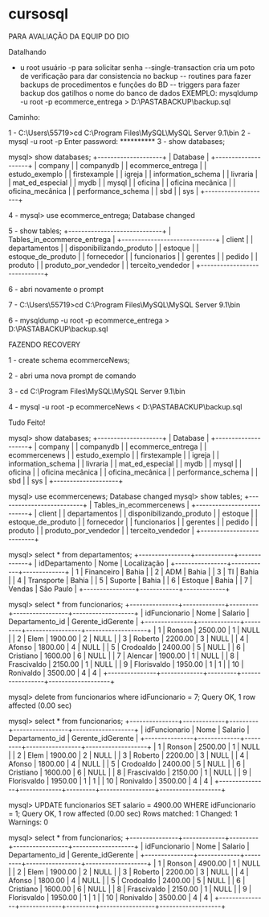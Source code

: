 # cursosql
PARA AVALIAÇÃO DA EQUIP DO DIO

Datalhando
 - u root                    usuário
 -p                          para solicitar senha
 --single-transaction        cria um poto de verificação para dar consistencia no backup
 -- routines                 para fazer backups de procedimentos e funções do BD
 -- triggers                 para fazer backup dos gatilhos
 o nome do banco de dados
EXEMPLO: mysqldump -u root -p ecommerce_entrega > D:\PASTABACKUP\backup.sql

Caminho:

1 - C:\Users\55719>cd C:\Program Files\MySQL\MySQL Server 9.1\bin
2 - mysql -u root -p Enter password: **********
3 - show databases;

mysql> show databases;
+--------------------+
| Database           |
+--------------------+
| company            |
| companydb          |
| ecommerce_entrega  |
| estudo_exemplo     |
| firstexample       |
| igreja             |
| information_schema |
| livraria           |
| mat_ed_especial    |
| mydb               |
| mysql              |
| oficina            |
| oficina mecânica   |
| oficina_mecânica   |
| performance_schema |
| sbd                |
| sys                |
+--------------------+

4 - mysql> use ecommerce_entrega;
Database changed

5 - show tables;
+-----------------------------+
| Tables_in_ecommerce_entrega |
+-----------------------------+
| client                      |
| departamentos               |
| disponibilizando_produto    |
| estoque                     |
| estoque_de_produto          |
| fornecedor                  |
| funcionarios                |
| gerentes                    |
| pedido                      |
| produto                     |
| produto_por_vendedor        |
| terceito_vendedor           |
+-----------------------------+

6 - abri novamente o prompt

7 - C:\Users\55719>cd C:\Program Files\MySQL\MySQL Server 9.1\bin

6 - mysqldump -u root -p ecommerce_entrega > D:\PASTABACKUP\backup.sql


FAZENDO RECOVERY

1 - create schema ecommerceNews;

2 - abri uma nova prompt de comando

3 - cd C:\Program Files\MySQL\MySQL Server 9.1\bin

4 - mysql -u root -p ecommerceNews < D:\PASTABACKUP\backup.sql

Tudo Feito!

mysql> show databases;
+--------------------+
| Database           |
+--------------------+
| company            |
| companydb          |
| ecommerce_entrega  |
| ecommercenews      |
| estudo_exemplo     |
| firstexample       |
| igreja             |
| information_schema |
| livraria           |
| mat_ed_especial    |
| mydb               |
| mysql              |
| oficina            |
| oficina mecânica   |
| oficina_mecânica   |
| performance_schema |
| sbd                |
| sys                |
+--------------------+

mysql> use ecommercenews;
Database changed
mysql> show tables;
+--------------------------+
| Tables_in_ecommercenews  |
+--------------------------+
| client                   |
| departamentos            |
| disponibilizando_produto |
| estoque                  |
| estoque_de_produto       |
| fornecedor               |
| funcionarios             |
| gerentes                 |
| pedido                   |
| produto                  |
| produto_por_vendedor     |
| terceito_vendedor        |
+--------------------------+

mysql> select * from departamentos;
+----------------+------------+-------------+
| idDepartamento | Nome       | Localização |
+----------------+------------+-------------+
|              1 | Financeiro | Bahia       |
|              2 | ADM        | Bahia       |
|              3 | TI         | Bahia       |
|              4 | Transporte | Bahia       |
|              5 | Suporte    | Bahia       |
|              6 | Estoque    | Bahia       |
|              7 | Vendas     | São Paulo   |
+----------------+------------+-------------+

mysql> select * from funcionarios;
+---------------+-------------+---------+-----------------+-------------------+
| idFuncionario | Nome        | Salario | Departamento_id | Gerente_idGerente |
+---------------+-------------+---------+-----------------+-------------------+
|             1 | Ronson      | 2500.00 |               1 |              NULL |
|             2 | Elem        | 1900.00 |               2 |              NULL |
|             3 | Roberto     | 2200.00 |               3 |              NULL |
|             4 | Afonso      | 1800.00 |               4 |              NULL |
|             5 | Crodoaldo   | 2400.00 |               5 |              NULL |
|             6 | Cristiano   | 1600.00 |               6 |              NULL |
|             7 | Alencar     | 1900.00 |               1 |              NULL |
|             8 | Frascivaldo | 2150.00 |               1 |              NULL |
|             9 | Florisvaldo | 1950.00 |               1 |                 1 |
|            10 | Ronivaldo   | 3500.00 |               4 |                 4 |
+---------------+-------------+---------+-----------------+-------------------+

mysql> delete from funcionarios where idFuncionario = 7;
Query OK, 1 row affected (0.00 sec)

mysql> select * from funcionarios;
+---------------+-------------+---------+-----------------+-------------------+
| idFuncionario | Nome        | Salario | Departamento_id | Gerente_idGerente |
+---------------+-------------+---------+-----------------+-------------------+
|             1 | Ronson      | 2500.00 |               1 |              NULL |
|             2 | Elem        | 1900.00 |               2 |              NULL |
|             3 | Roberto     | 2200.00 |               3 |              NULL |
|             4 | Afonso      | 1800.00 |               4 |              NULL |
|             5 | Crodoaldo   | 2400.00 |               5 |              NULL |
|             6 | Cristiano   | 1600.00 |               6 |              NULL |
|             8 | Frascivaldo | 2150.00 |               1 |              NULL |
|             9 | Florisvaldo | 1950.00 |               1 |                 1 |
|            10 | Ronivaldo   | 3500.00 |               4 |                 4 |
+---------------+-------------+---------+-----------------+-------------------+

mysql> UPDATE funcionarios SET salario = 4900.00  WHERE idFuncionario = 1;
Query OK, 1 row affected (0.00 sec)
Rows matched: 1  Changed: 1  Warnings: 0

mysql> select * from funcionarios;
+---------------+-------------+---------+-----------------+-------------------+
| idFuncionario | Nome        | Salario | Departamento_id | Gerente_idGerente |
+---------------+-------------+---------+-----------------+-------------------+
|             1 | Ronson      | 4900.00 |               1 |              NULL |
|             2 | Elem        | 1900.00 |               2 |              NULL |
|             3 | Roberto     | 2200.00 |               3 |              NULL |
|             4 | Afonso      | 1800.00 |               4 |              NULL |
|             5 | Crodoaldo   | 2400.00 |               5 |              NULL |
|             6 | Cristiano   | 1600.00 |               6 |              NULL |
|             8 | Frascivaldo | 2150.00 |               1 |              NULL |
|             9 | Florisvaldo | 1950.00 |               1 |                 1 |
|            10 | Ronivaldo   | 3500.00 |               4 |                 4 |
+---------------+-------------+---------+-----------------+-------------------+
